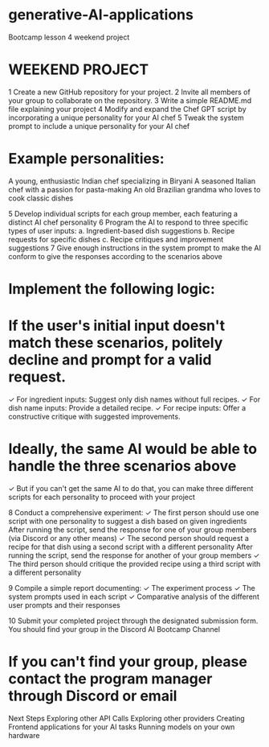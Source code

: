 # generative-AI-applications
Bootcamp lesson 4 weekend project

# WEEKEND PROJECT
1  Create a new GitHub repository for your project.
2  Invite all members of your group to collaborate on the repository.
3  Write a simple README.md file explaining your project
4  Modify and expand the Chef GPT script by incorporating a unique personality for your AI chef
5  Tweak the system prompt to include a unique personality for your AI chef

# Example personalities:
A young, enthusiastic Indian chef specializing in Biryani
A seasoned Italian chef with a passion for pasta-making
An old Brazilian grandma who loves to cook classic dishes

5  Develop individual scripts for each group member, each featuring a distinct AI chef personality
6  Program the AI to respond to three specific types of user inputs: a. Ingredient-based dish suggestions b. Recipe requests for specific dishes c. Recipe critiques and improvement suggestions
7   Give enough instructions in the system prompt to make the AI conform to give the responses according to the scenarios above

# Implement the following logic:
# If the user's initial input doesn't match these scenarios, politely decline and prompt for a valid request.
✓ For ingredient inputs: Suggest only dish names without full recipes.
✓ For dish name inputs: Provide a detailed recipe.
✓ For recipe inputs: Offer a constructive critique with suggested improvements.
# Ideally, the same AI would be able to handle the three scenarios above
✓ But if you can't get the same AI to do that, you can make three different scripts for each personality to proceed with your project

8  Conduct a comprehensive experiment:
✓ The first person should use one script with one personality to suggest a dish based on given ingredients
    After running the script, send the response for one of your group members (via Discord or any other means)
✓ The second person should request a recipe for that dish using a second script with a different personality
    After running the script, send the response for another of your group members
✓ The third person should critique the provided recipe using a third script with a different personality

9  Compile a simple report documenting:
✓ The experiment process
✓ The system prompts used in each script
✓ Comparative analysis of the different user prompts and their responses

10 Submit your completed project through the designated submission form.
You should find your group in the Discord AI Bootcamp Channel

# If you can't find your group, please contact the program manager through Discord or email

Next Steps
Exploring other API Calls
Exploring other providers
Creating Frontend applications for your AI tasks
Running models on your own hardware
